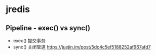 #   jredis
##  Pipeline - exec() vs sync()
*   exec()  提交事务
*   sync() 关闭管道
https://juejin.im/post/5dc4c5ef5188252af967afd7